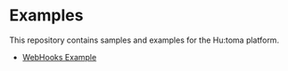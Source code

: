 # Examples
This repository contains samples and examples for the Hu:toma platform.

* [WebHooks Example](WebHooks)
